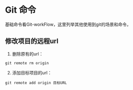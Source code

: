 # Git 命令

基础命令看Git-workFlow，这里列举其他使用到git的场景和命令，

## 修改项目的远程url

1. 删除原有的url：

```
git remote rm origin
```

2. 添加目标项目的url：

```
git remote add origin 目标URL
```